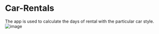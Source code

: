 # Car-Rentals
The app is used to calculate the days of rental with the particular car style.
![image](https://user-images.githubusercontent.com/105005442/198834526-46578fc7-bde3-462f-b892-ab8bbfb3acce.png)
